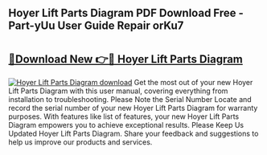 ## Hoyer Lift Parts Diagram PDF Download Free - Part-yUu User Guide Repair orKu7

# <h2><a href="http://dflwwsd.blite.top/?on=Hoyer+Lift+Parts+Diagram">🔗Download New 👉🔴 Hoyer Lift Parts Diagram</a></h2>

[![Hoyer Lift Parts Diagram download](https://i.imgur.com/lujVjoI.png)](http://dflwwsd.blite.top/?on=Hoyer+Lift+Parts+Diagram)
Get the most out of your new Hoyer Lift Parts Diagram with this user manual, covering everything from installation to troubleshooting. Please Note the Serial Number Locate and record the serial number of your new Hoyer Lift Parts Diagram for warranty purposes. With features like list of features, your new Hoyer Lift Parts Diagram empowers you to achieve exceptional results. Please Keep Us Updated Hoyer Lift Parts Diagram. Share your feedback and suggestions to help us improve our products and services.
